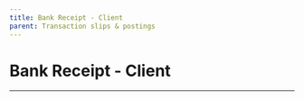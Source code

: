 ```yaml
---
title: Bank Receipt - Client
parent: Transaction slips & postings
---
```


# Bank Receipt - Client

---
